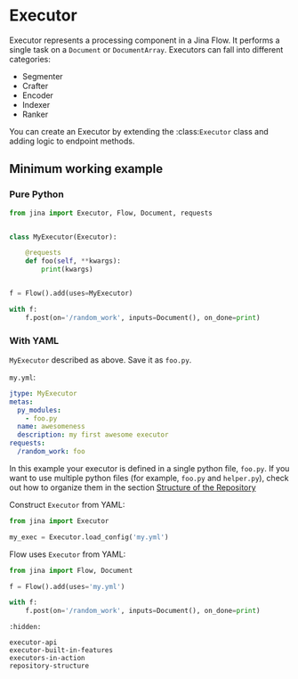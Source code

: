 # Executor

Executor represents a processing component in a Jina Flow. It performs a single task on a `Document` or 
`DocumentArray`. Executors can fall into different categories:

- Segmenter
- Crafter
- Encoder
- Indexer
- Ranker

You can create an Executor by extending the :class:`Executor` class and adding logic to endpoint methods.

## Minimum working example

### Pure Python

```python
from jina import Executor, Flow, Document, requests


class MyExecutor(Executor):

    @requests
    def foo(self, **kwargs):
        print(kwargs)


f = Flow().add(uses=MyExecutor)

with f:
    f.post(on='/random_work', inputs=Document(), on_done=print)
```

### With YAML

`MyExecutor` described as above. Save it as `foo.py`.

`my.yml`:

```yaml
jtype: MyExecutor
metas:
  py_modules:
    - foo.py
  name: awesomeness
  description: my first awesome executor
requests:
  /random_work: foo
```

In this example your executor is defined in a single python file, `foo.py`. If you want to use multiple python files
(for example, `foo.py` and `helper.py`), check out how to organize them in the section [Structure of the Repository](#structure-of-the-repository)

Construct `Executor` from YAML:

```python
from jina import Executor

my_exec = Executor.load_config('my.yml')
```

Flow uses `Executor` from YAML:

```python
from jina import Flow, Document

f = Flow().add(uses='my.yml')

with f:
    f.post(on='/random_work', inputs=Document(), on_done=print)
```

```{toctree}
:hidden:

executor-api
executor-built-in-features
executors-in-action
repository-structure
```

